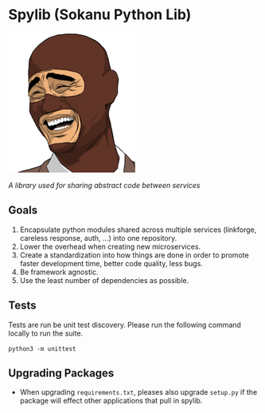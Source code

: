 # Spylib (Sokanu Python Lib)
![Spylib Logo](img.png)

*A library used for sharing abstract code between services*

## Goals

1. Encapsulate python modules shared across multiple services (linkforge, careless response, auth, ...) into one repository.
2. Lower the overhead when creating new microservices.
3. Create a standardization into how things are done in order to promote faster development time, better code quality, less bugs.
4. Be framework agnostic.
5. Use the least number of dependencies as possible.

## Tests

Tests are run be unit test discovery. Please run the following command locally to run the suite.

```
python3 -m unittest
```

## Upgrading Packages
- When upgrading `requirements.txt`, pleases also upgrade `setup.py` if the package will effect other applications that pull in spylib.
